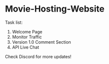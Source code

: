# Movie-Hosting-Website


Task list:

1) Welcome Page
2) Monitor Traffic
3) Version 1.0 Comment Section
4) API Live Chat


Check Discord for more updates!
